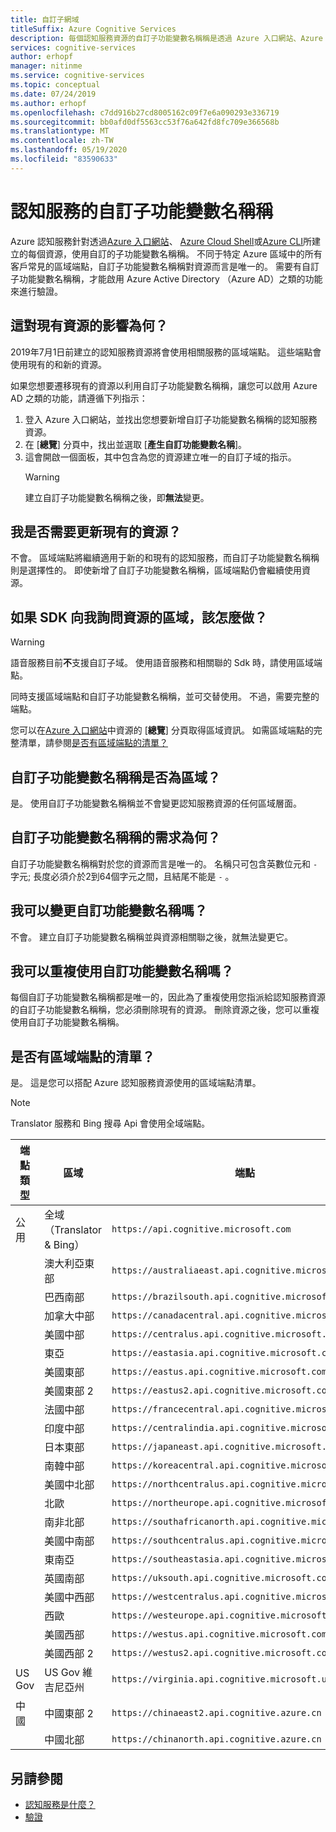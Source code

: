 ```yaml
---
title: 自訂子網域
titleSuffix: Azure Cognitive Services
description: 每個認知服務資源的自訂子功能變數名稱稱是透過 Azure 入口網站、Azure Cloud Shell 或 Azure CLI 所建立。
services: cognitive-services
author: erhopf
manager: nitinme
ms.service: cognitive-services
ms.topic: conceptual
ms.date: 07/24/2019
ms.author: erhopf
ms.openlocfilehash: c7dd916b27cd8005162c09f7e6a090293e336719
ms.sourcegitcommit: bb0afd0df5563cc53f76a642fd8fc709e366568b
ms.translationtype: MT
ms.contentlocale: zh-TW
ms.lasthandoff: 05/19/2020
ms.locfileid: "83590633"
---
```

# <a name="custom-subdomain-names-for-cognitive-services"></a>認知服務的自訂子功能變數名稱稱

Azure 認知服務針對透過[Azure 入口網站](https://portal.azure.com)、 [Azure Cloud Shell](https://azure.microsoft.com/features/cloud-shell/)或[Azure CLI](https://docs.microsoft.com/cli/azure/install-azure-cli)所建立的每個資源，使用自訂的子功能變數名稱稱。 不同于特定 Azure 區域中的所有客戶常見的區域端點，自訂子功能變數名稱稱對資源而言是唯一的。 需要有自訂子功能變數名稱稱，才能啟用 Azure Active Directory （Azure AD）之類的功能來進行驗證。

## <a name="how-does-this-impact-existing-resources"></a>這對現有資源的影響為何？

2019年7月1日前建立的認知服務資源將會使用相關服務的區域端點。 這些端點會使用現有的和新的資源。

如果您想要遷移現有的資源以利用自訂子功能變數名稱稱，讓您可以啟用 Azure AD 之類的功能，請遵循下列指示：

1. 登入 Azure 入口網站，並找出您想要新增自訂子功能變數名稱稱的認知服務資源。
2. 在 [**總覽**] 分頁中，找出並選取 [**產生自訂功能變數名稱**]。
3. 這會開啟一個面板，其中包含為您的資源建立唯一的自訂子域的指示。
   > [!WARNING]
   > 建立自訂子功能變數名稱稱之後，即**無法**變更。

## <a name="do-i-need-to-update-my-existing-resources"></a>我是否需要更新現有的資源？

不會。 區域端點將繼續適用于新的和現有的認知服務，而自訂子功能變數名稱稱則是選擇性的。 即使新增了自訂子功能變數名稱稱，區域端點仍會繼續使用資源。

## <a name="what-if-an-sdk-asks-me-for-the-region-for-a-resource"></a>如果 SDK 向我詢問資源的區域，該怎麼做？

> [!WARNING]
> 語音服務目前**不**支援自訂子域。 使用語音服務和相關聯的 Sdk 時，請使用區域端點。

同時支援區域端點和自訂子功能變數名稱稱，並可交替使用。 不過，需要完整的端點。

您可以在[Azure 入口網站](https://portal.azure.com)中資源的 [**總覽**] 分頁取得區域資訊。 如需區域端點的完整清單，請參閱[是否有區域端點的清單？](#is-there-a-list-of-regional-endpoints)

## <a name="are-custom-subdomain-names-regional"></a>自訂子功能變數名稱稱是否為區域？

是。 使用自訂子功能變數名稱稱並不會變更認知服務資源的任何區域層面。

## <a name="what-are-the-requirements-for-a-custom-subdomain-name"></a>自訂子功能變數名稱稱的需求為何？

自訂子功能變數名稱稱對於您的資源而言是唯一的。 名稱只可包含英數位元和 `-` 字元; 長度必須介於2到64個字元之間，且結尾不能是 `-` 。

## <a name="can-i-change-a-custom-domain-name"></a>我可以變更自訂功能變數名稱嗎？

不會。 建立自訂子功能變數名稱稱並與資源相關聯之後，就無法變更它。

## <a name="can-i-reuse-a-custom-domain-name"></a>我可以重複使用自訂功能變數名稱嗎？

每個自訂子功能變數名稱稱都是唯一的，因此為了重複使用您指派給認知服務資源的自訂子功能變數名稱稱，您必須刪除現有的資源。 刪除資源之後，您可以重複使用自訂子功能變數名稱稱。

## <a name="is-there-a-list-of-regional-endpoints"></a>是否有區域端點的清單？

是。 這是您可以搭配 Azure 認知服務資源使用的區域端點清單。

> [!NOTE]
> Translator 服務和 Bing 搜尋 Api 會使用全域端點。

| 端點類型 | 區域 | 端點 |
|---------------|--------|----------|
| 公用 | 全域（Translator & Bing） | `https://api.cognitive.microsoft.com` |
| | 澳大利亞東部 | `https://australiaeast.api.cognitive.microsoft.com` |
| | 巴西南部 | `https://brazilsouth.api.cognitive.microsoft.com` |
| | 加拿大中部 | `https://canadacentral.api.cognitive.microsoft.com` |
| | 美國中部 | `https://centralus.api.cognitive.microsoft.com` |
| | 東亞 | `https://eastasia.api.cognitive.microsoft.com` |
| | 美國東部 | `https://eastus.api.cognitive.microsoft.com` |
| | 美國東部 2 | `https://eastus2.api.cognitive.microsoft.com` |
| | 法國中部 | `https://francecentral.api.cognitive.microsoft.com` |
| | 印度中部 | `https://centralindia.api.cognitive.microsoft.com` |
| | 日本東部 | `https://japaneast.api.cognitive.microsoft.com` |
| | 南韓中部 | `https://koreacentral.api.cognitive.microsoft.com` |
| | 美國中北部 | `https://northcentralus.api.cognitive.microsoft.com` |
| | 北歐 | `https://northeurope.api.cognitive.microsoft.com` |
| | 南非北部 | `https://southafricanorth.api.cognitive.microsoft.com` |
| | 美國中南部 | `https://southcentralus.api.cognitive.microsoft.com` |
| | 東南亞 | `https://southeastasia.api.cognitive.microsoft.com` |
| | 英國南部 | `https://uksouth.api.cognitive.microsoft.com` |
| | 美國中西部 | `https://westcentralus.api.cognitive.microsoft.com` |
| | 西歐 | `https://westeurope.api.cognitive.microsoft.com` |
| | 美國西部 | `https://westus.api.cognitive.microsoft.com` |
| | 美國西部 2 | `https://westus2.api.cognitive.microsoft.com` |
| US Gov | US Gov 維吉尼亞州 | `https://virginia.api.cognitive.microsoft.us` |
| 中國 | 中國東部 2 | `https://chinaeast2.api.cognitive.azure.cn` |
| | 中國北部 | `https://chinanorth.api.cognitive.azure.cn` |

## <a name="see-also"></a>另請參閱

* [認知服務是什麼？](Welcome.md)
* [驗證](authentication.md)
